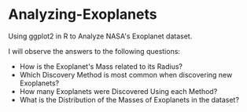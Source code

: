 # Analyzing-Exoplanets
Using ggplot2 in R to Analyze NASA's Exoplanet dataset.

I will observe the answers to the following questions:
- How is the Exoplanet's Mass related to its Radius?
- Which Discovery Method is most common when discovering new Exoplanets?
- How many Exoplanets were Discovered Using each Method?
- What is the Distribution of the Masses of Exoplanets in the dataset?


